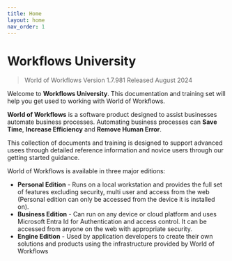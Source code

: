 ```yaml
---
title: Home
layout: home
nav_order: 1
---
```



# Workflows University

> World of Workflows Version 1.7.981 Released August 2024

Welcome to **Workflows University**. This documentation and training set will help you get used to working with World of Workflows.

**World of Workflows** is a software product designed to assist businesses automate business processes. Automating business processes can **Save Time**, **Increase Efficiency** and **Remove Human Error**.

This collection of documents and training is designed to support advanced usees through detailed reference information and novice users through our getting started guidance.

World of Workflows is available in three major editions:

- **Personal Edition** - Runs on a local workstation and provides the full set of features excluding security, multi user and access from the web (Personal edition can only be accessed from the device it is installed on).
- **Business Edition** - Can run on any device or cloud platform and uses Microsoft Entra Id for Authentication and access control. It can be accessed from anyone on the web with appropriate security.
- **Engine Edition** - Used by application developers to create their own solutions and products using the infrastructure provided by World of Workflows







